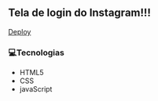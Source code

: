 ## Tela de login do Instagram!!!

<a  href="https://viniciussilver.github.io/instagram-login-screen/project/#" target="_blank">Deploy</a>

<h3>💻Tecnologias</h3>
 <ul>
 <li>HTML5</li>
 <li>CSS</li>
 <li>javaScript</li>
 </ul>
